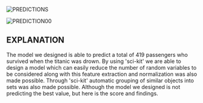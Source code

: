![PREDICTIONS](https://user-images.githubusercontent.com/61597800/126048788-dc885034-11a6-4258-95f6-4b8dba8a8dd5.PNG)

![PREDICTION00](https://user-images.githubusercontent.com/61597800/126048793-c5600495-04ed-42e7-a82f-5b799781b08d.PNG)

<h2>EXPLANATION</h2>
The model we designed is able to predict a total of 419 passengers who survived when the titanic was drown. 
By using 'sci-kit' we are able to design a model which can easily reduce the number of random variables to be considered along with this feature extraction and normalization was also made possible. Through 'sci-kit' automatic grouping of similar objects into sets was also made possible.
Although the model we designed is not predicting the best value, but here is the score and findings. 

